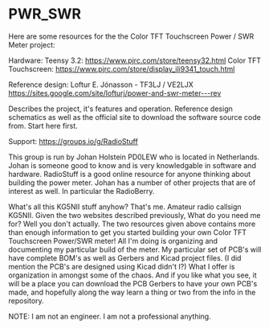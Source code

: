 # PWR_SWR
Here are some resources for the the Color TFT Touchscreen Power / SWR Meter project:

Hardware:
Teensy 3.2:               https://www.pjrc.com/store/teensy32.html
Color TFT Touchscreen:    https://www.pjrc.com/store/display_ili9341_touch.html  


Reference design:
Loftur E. Jónasson - TF3LJ / VE2LJX	
https://sites.google.com/site/lofturj/power-and-swr-meter---rev

Describes the project, it's features and operation.  Reference design schematics as well as the official site to download the software source code from. Start here first.


Support: 
https://groups.io/g/RadioStuff

This group is run by Johan Holstein PD0LEW who is located in Netherlands. Johan is someone good to know and is very knowledgable in software and hardware. RadioStuff is a good online resource for anyone thinking about building the power meter. Johan has a number of other projects that are of interest as well. In particular the RadioBerry.

What's all this KG5NII stuff anyhow?
That's me.  Amateur radio callsign KG5NII.  Given the two websites described previously, What do you need me for?  Well you don't actually.  The two resources given above contains more than enough information to get you started building your own Color TFT Touchscreen Power/SWR meter!  All I'm doing is organizing and documenting my particular build of the meter. My particular set of PCB's will have complete BOM's as well as Gerbers and Kicad project files. (I did mention the PCB's are designed using Kicad didn't I?)  What I offer is organization in amongst some of the chaos. And if you like what you see, it will be a place you can download the PCB Gerbers to have your own PCB's made, and hopefully along the way learn a thing or two from the info in the repository.  

NOTE:  I am not an engineer.  I am not a professional anything. 






